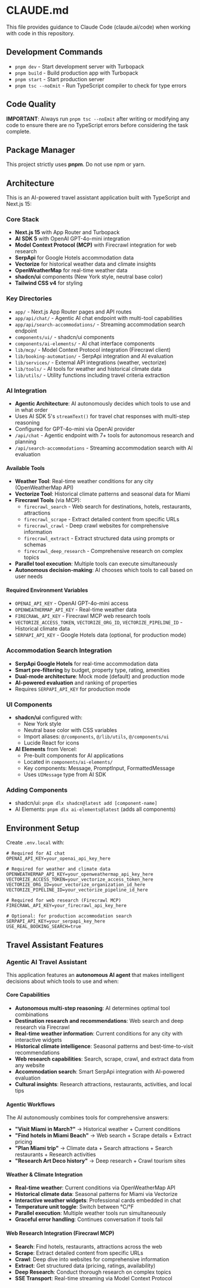 # CLAUDE.md

This file provides guidance to Claude Code (claude.ai/code) when working with code in this repository.

## Development Commands

- `pnpm dev` - Start development server with Turbopack
- `pnpm build` - Build production app with Turbopack
- `pnpm start` - Start production server
- `pnpm tsc --noEmit` - Run TypeScript compiler to check for type errors

## Code Quality

**IMPORTANT**: Always run `pnpm tsc --noEmit` after writing or modifying any code to ensure there are no TypeScript errors before considering the task complete.

## Package Manager

This project strictly uses **pnpm**. Do not use npm or yarn.

## Architecture

This is an AI-powered travel assistant application built with TypeScript and Next.js 15:

### Core Stack
- **Next.js 15** with App Router and Turbopack
- **AI SDK 5** with OpenAI GPT-4o-mini integration
- **Model Context Protocol (MCP)** with Firecrawl integration for web research
- **SerpApi** for Google Hotels accommodation data
- **Vectorize** for historical weather data and climate insights
- **OpenWeatherMap** for real-time weather data
- **shadcn/ui** components (New York style, neutral base color)
- **Tailwind CSS v4** for styling

### Key Directories
- `app/` - Next.js App Router pages and API routes
- `app/api/chat/` - Agentic AI chat endpoint with multi-tool capabilities
- `app/api/search-accommodations/` - Streaming accommodation search endpoint
- `components/ui/` - shadcn/ui components
- `components/ai-elements/` - AI chat interface components
- `lib/mcp/` - Model Context Protocol integration (Firecrawl client)
- `lib/booking-automation/` - SerpApi integration and AI evaluation
- `lib/services/` - External API integrations (weather, vectorize)
- `lib/tools/` - AI tools for weather and historical climate data
- `lib/utils/` - Utility functions including travel criteria extraction

### AI Integration
- **Agentic Architecture**: AI autonomously decides which tools to use and in what order
- Uses AI SDK 5's `streamText()` for travel chat responses with multi-step reasoning
- Configured for GPT-4o-mini via OpenAI provider
- `/api/chat` - Agentic endpoint with 7+ tools for autonomous research and planning
- `/api/search-accommodations` - Streaming accommodation search with AI evaluation

#### Available Tools
- **Weather Tool**: Real-time weather conditions for any city (OpenWeatherMap API)
- **Vectorize Tool**: Historical climate patterns and seasonal data for Miami
- **Firecrawl Tools** (via MCP):
  - `firecrawl_search` - Web search for destinations, hotels, restaurants, attractions
  - `firecrawl_scrape` - Extract detailed content from specific URLs
  - `firecrawl_crawl` - Deep crawl websites for comprehensive information
  - `firecrawl_extract` - Extract structured data using prompts or schemas
  - `firecrawl_deep_research` - Comprehensive research on complex topics
- **Parallel tool execution**: Multiple tools can execute simultaneously
- **Autonomous decision-making**: AI chooses which tools to call based on user needs

#### Required Environment Variables
- `OPENAI_API_KEY` - OpenAI GPT-4o-mini access
- `OPENWEATHERMAP_API_KEY` - Real-time weather data
- `FIRECRAWL_API_KEY` - Firecrawl MCP web research tools
- `VECTORIZE_ACCESS_TOKEN`, `VECTORIZE_ORG_ID`, `VECTORIZE_PIPELINE_ID` - Historical climate data
- `SERPAPI_API_KEY` - Google Hotels data (optional, for production mode)

### Accommodation Search Integration
- **SerpApi Google Hotels** for real-time accommodation data
- **Smart pre-filtering** by budget, property type, rating, amenities
- **Dual-mode architecture**: Mock mode (default) and production mode
- **AI-powered evaluation** and ranking of properties
- Requires `SERPAPI_API_KEY` for production mode

### UI Components
- **shadcn/ui** configured with:
  - New York style
  - Neutral base color with CSS variables
  - Import aliases: `@/components`, `@/lib/utils`, `@/components/ui`
  - Lucide React for icons
- **AI Elements** from Vercel:
  - Pre-built components for AI applications
  - Located in `components/ai-elements/`
  - Key components: Message, PromptInput, FormattedMessage
  - Uses `UIMessage` type from AI SDK

### Adding Components
- shadcn/ui: `pnpm dlx shadcn@latest add [component-name]`
- AI Elements: `pnpm dlx ai-elements@latest` (adds all components)

## Environment Setup

Create `.env.local` with:
```
# Required for AI chat
OPENAI_API_KEY=your_openai_api_key_here

# Required for weather and climate data
OPENWEATHERMAP_API_KEY=your_openweathermap_api_key_here
VECTORIZE_ACCESS_TOKEN=your_vectorize_access_token_here
VECTORIZE_ORG_ID=your_vectorize_organization_id_here
VECTORIZE_PIPELINE_ID=your_vectorize_pipeline_id_here

# Required for web research (Firecrawl MCP)
FIRECRAWL_API_KEY=your_firecrawl_api_key_here

# Optional: for production accommodation search
SERPAPI_API_KEY=your_serpapi_key_here
USE_REAL_BOOKING_SEARCH=true
```

## Travel Assistant Features

### Agentic AI Travel Assistant
This application features an **autonomous AI agent** that makes intelligent decisions about which tools to use and when:

#### Core Capabilities
- **Autonomous multi-step reasoning**: AI determines optimal tool combinations
- **Destination research and recommendations**: Web search and deep research via Firecrawl
- **Real-time weather information**: Current conditions for any city with interactive widgets
- **Historical climate intelligence**: Seasonal patterns and best-time-to-visit recommendations
- **Web research capabilities**: Search, scrape, crawl, and extract data from any website
- **Accommodation search**: Smart SerpApi integration with AI-powered evaluation
- **Cultural insights**: Research attractions, restaurants, activities, and local tips

#### Agentic Workflows
The AI autonomously combines tools for comprehensive answers:
- **"Visit Miami in March?"** → Historical weather + Current conditions
- **"Find hotels in Miami Beach"** → Web search + Scrape details + Extract pricing
- **"Plan Miami trip"** → Climate data + Search attractions + Search restaurants + Research activities
- **"Research Art Deco history"** → Deep research + Crawl tourism sites

#### Weather & Climate Integration
- **Real-time weather**: Current conditions via OpenWeatherMap API
- **Historical climate data**: Seasonal patterns for Miami via Vectorize
- **Interactive weather widgets**: Professional cards embedded in chat
- **Temperature unit toggle**: Switch between °C/°F
- **Parallel execution**: Multiple weather tools run simultaneously
- **Graceful error handling**: Continues conversation if tools fail

#### Web Research Integration (Firecrawl MCP)
- **Search**: Find hotels, restaurants, attractions across the web
- **Scrape**: Extract detailed content from specific URLs
- **Crawl**: Deep dive into websites for comprehensive information
- **Extract**: Get structured data (pricing, ratings, availability)
- **Deep Research**: Conduct thorough research on complex topics
- **SSE Transport**: Real-time streaming via Model Context Protocol